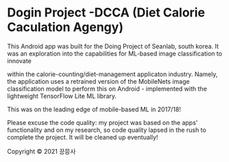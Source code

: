 # Dogin Project -DCCA (Diet Calorie Caculation Agengy)
This Android app was built for the Doing Project of Seanlab, south korea. 
It was an exploration into the capabilities for ML-based image classification to innovate 

within the calorie-counting/diet-management applicaton industry. 
Namely, the application uses a retrained version of the MobileNets image classification model to perform this on Android -
 implemented with the lightweight TensorFlow Lite ML library. 
 
 This was on the leading edge of mobile-based ML in 2017/18!

Please excuse the code quality: my project was based on the apps' functionality and on my research, 
so code quality lapsed in the rush to complete the project. It will be cleaned up eventually!

Copyright © 2021  끙믕사 
